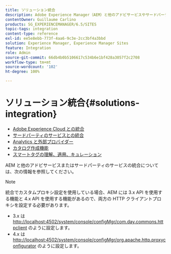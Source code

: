 ```yaml
---
title: ソリューション統合
description: Adobe Experience Manager（AEM）と他のアドビサービスやサードパーティのサービスとの統合ついて詳しく説明します。
contentOwner: Guillaume Carlino
products: SG_EXPERIENCEMANAGER/6.5/SITES
topic-tags: integration
content-type: reference
exl-id: ee5e8ebb-773f-4aa6-9c3e-2cc3bf4a3bbd
solution: Experience Manager, Experience Manager Sites
feature: Integration
role: Admin
source-git-commit: 66db4b0b5106617c534b6e1bf428a3057f2c2708
workflow-type: tm+mt
source-wordcount: '102'
ht-degree: 100%

---
```


# ソリューション統合{#solutions-integration}

* [Adobe Experience Cloud との統合](/help/sites-administering/marketing-cloud.md)
* [サードパーティのサービスとの統合](/help/sites-administering/third-party-services.md)
* [Analytics と外部プロバイダー](/help/sites-administering/external-providers.md)
* [カタログ作成機能](/help/sites-administering/catalog-producer.md)
* [スマートタグの理解、適用、キュレーション](/help/assets/enhanced-smart-tags.md)

AEM と他のアドビサービスまたはサードパーティのサービスの統合については、次の情報を参照してください。

>[!NOTE]
>
>統合でカスタムプロキシ設定を使用している場合、AEM には 3.x API を使用する機能と 4.x API を使用する機能があるので、両方の HTTP クライアントプロキシを設定する必要があります。
>
>* 3.x は [http://localhost:4502/system/console/configMgr/com.day.commons.httpclient](http://localhost:4502/system/console/configMgr/com.day.commons.httpclient) のように設定します。
>* 4.x は [http://localhost:4502/system/console/configMgr/org.apache.http.proxyconfigurator](http://localhost:4502/system/console/configMgr/org.apache.http.proxyconfigurator) のように設定します。
>

